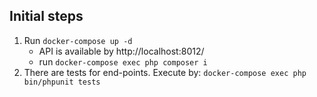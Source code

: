 ## Initial steps

1. Run `docker-compose up -d`
    - API is available by http://localhost:8012/
    - run `docker-compose exec php composer i`
2. There are tests for end-points. Execute by: `docker-compose exec php bin/phpunit tests`